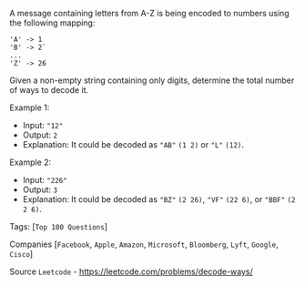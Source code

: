A message containing letters from A-Z is being encoded to numbers using the following mapping:

```
'A' -> 1
'B' -> 2`
...
'Z' -> 26
```

Given a non-empty string containing only digits, determine the total number of ways to decode it.

Example 1:

- Input: `"12"`
- Output: `2`
- Explanation: It could be decoded as `"AB"` `(1 2)` or `"L"` `(12)`.

Example 2:

- Input: `"226"`
- Output: `3`
- Explanation: It could be decoded as `"BZ"` `(2 26)`, `"VF"` `(22 6)`, or `"BBF"` `(2 2 6)`.

Tags: [`Top 100 Questions`]
     
Companies [`Facebook`, `Apple`, `Amazon`, `Microsoft`, `Bloomberg`, `Lyft`, `Google`, `Cisco`]

Source `Leetcode` - https://leetcode.com/problems/decode-ways/
